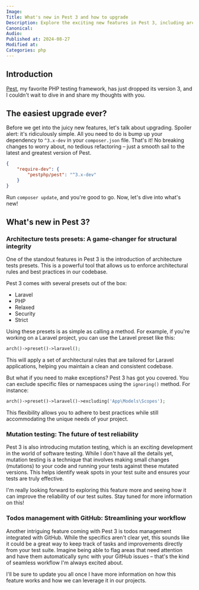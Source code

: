 ```yaml
---
Image:
Title: What's new in Pest 3 and how to upgrade
Description: Explore the exciting new features in Pest 3, including architecture test presets and simplified upgrading. Learn how to step up your PHP testing game with this awesome update!
Canonical: 
Audio:
Published at: 2024-08-27
Modified at:
Categories: php
---
```


## Introduction

[Pest](https://pestphp.com), my favorite PHP testing framework, has just dropped its version 3, and I couldn't wait to dive in and share my thoughts with you.

## The easiest upgrade ever?

Before we get into the juicy new features, let's talk about upgrading. Spoiler alert: it's ridiculously simple. All you need to do is bump up your dependency to `^3.x-dev` in your `composer.json` file. That's it! No breaking changes to worry about, no tedious refactoring – just a smooth sail to the latest and greatest version of Pest.

```json
{
    "require-dev": {
        "pestphp/pest": "^3.x-dev"
    }
}
```

Run `composer update`, and you're good to go. Now, let's dive into what's new!

## What's new in Pest 3?

### Architecture tests presets: A game-changer for structural integrity

One of the standout features in Pest 3 is the introduction of architecture tests presets. This is a powerful tool that allows us to enforce architectural rules and best practices in our codebase.

Pest 3 comes with several presets out of the box:

- Laravel
- PHP
- Relaxed
- Security
- Strict

Using these presets is as simple as calling a method. For example, if you're working on a Laravel project, you can use the Laravel preset like this:

```php
arch()->preset()->laravel();
```

This will apply a set of architectural rules that are tailored for Laravel applications, helping you maintain a clean and consistent codebase.

But what if you need to make exceptions? Pest 3 has got you covered. You can exclude specific files or namespaces using the `ignoring()` method. For instance:

```php
arch()->preset()->laravel()->excluding('App\Models\Scopes');
```

This flexibility allows you to adhere to best practices while still accommodating the unique needs of your project.

### Mutation testing: The future of test reliability

Pest 3 is also introducing mutation testing, which is an exciting development in the world of software testing. While I don't have all the details yet, mutation testing is a technique that involves making small changes (mutations) to your code and running your tests against these mutated versions. This helps identify weak spots in your test suite and ensures your tests are truly effective.

I'm really looking forward to exploring this feature more and seeing how it can improve the reliability of our test suites. Stay tuned for more information on this!

### Todos management with GitHub: Streamlining your workflow

Another intriguing feature coming with Pest 3 is todos management integrated with GitHub. While the specifics aren't clear yet, this sounds like it could be a great way to keep track of tasks and improvements directly from your test suite. Imagine being able to flag areas that need attention and have them automatically sync with your GitHub issues – that's the kind of seamless workflow I'm always excited about.

I'll be sure to update you all once I have more information on how this feature works and how we can leverage it in our projects.
